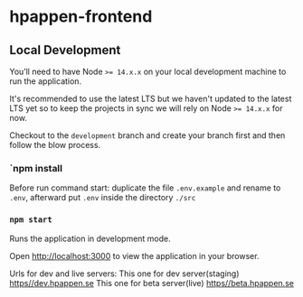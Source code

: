 # hpappen-frontend

## Local Development

You’ll need to have Node `>= 14.x.x` on your local development machine to run the application.

It's recommended to use the latest LTS but we haven't updated to the latest LTS yet so to keep the projects in sync we will rely on Node `>= 14.x.x` for now.

Checkout to the `development` branch and create your branch first and then follow the blow process.

### `npm install

Before run command start: duplicate the file `.env.example` and rename to `.env`, afterward put `.env` inside the directory `./src`

### `npm start`

Runs the application in development mode.

Open [http://localhost:3000](http://localhost:3000) to view the application in your browser.

Urls for dev and live servers:
This one for dev server(staging) [https//dev.hpappen.se](https//apidev.hpappen.se) 
This one for beta server(live) [https//beta.hpappen.se](https//apibeta.hpappen.se) 
